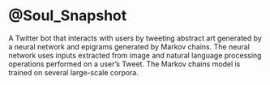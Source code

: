# @Soul_Snapshot
A Twitter bot that interacts with users by tweeting abstract art generated by a neural network and epigrams generated by Markov chains. The neural network uses inputs extracted from image and natural language processing operations performed on a user’s Tweet. The Markov chains model is trained on several large-scale corpora.
